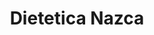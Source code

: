 ---
title: "Dietetica Nazca"
url: /ciudad-autonoma-de-buenos-aires/dietetica-nazca/
shop: Allgemein
---